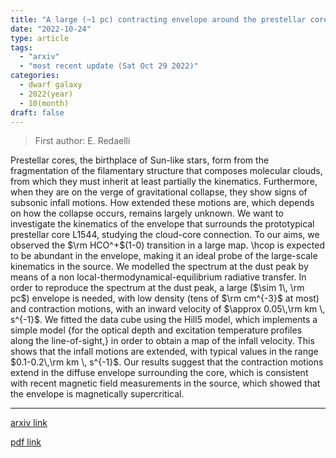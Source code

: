```yaml
---
title: "A large (~1 pc) contracting envelope around the prestellar core L1544"
date: "2022-10-24"
type: article
tags:
  - "arxiv"
  - "most recent update (Sat Oct 29 2022)"
categories:
  - dwarf galaxy
  - 2022(year)
  - 10(month)
draft: false
---
```


> First author: E. Redaelli

 Prestellar cores, the birthplace of Sun-like stars, form from the
fragmentation of the filamentary structure that composes molecular clouds, from
which they must inherit at least partially the kinematics. Furthermore, when
they are on the verge of gravitational collapse, they show signs of subsonic
infall motions. How extended these motions are, which depends on how the
collapse occurs, remains largely unknown. We want to investigate the kinematics
of the envelope that surrounds the prototypical prestellar core L1544, studying
the cloud-core connection. To our aims, we observed the $\rm HCO^+$(1-0)
transition in a large map. \hcop is expected to be abundant in the envelope,
making it an ideal probe of the large-scale kinematics in the source. We
modelled the spectrum at the dust peak by means of a non
local-thermodynamical-equilibrium radiative transfer. In order to reproduce the
spectrum at the dust peak, a large ($\sim 1\, \rm pc$) envelope is needed, with
low density (tens of $\rm cm^{-3}$ at most) and contraction motions, with an
inward velocity of $\approx 0.05\,\rm km \, s^{-1}$. We fitted the data cube
using the Hill5 model, which implements a simple model {for the optical depth
and excitation temperature profiles along the line-of-sight,} in order to
obtain a map of the infall velocity. This shows that the infall motions are
extended, with typical values in the range $0.1-0.2\,\rm km \, s^{-1}$. Our
results suggest that the contraction motions extend in the diffuse envelope
surrounding the core, which is consistent with recent magnetic field
measurements in the source, which showed that the envelope is magnetically
supercritical.

---
[arxiv link](http://arxiv.org/abs/2210.13571v1)

[pdf link](http://arxiv.org/pdf/2210.13571v1)